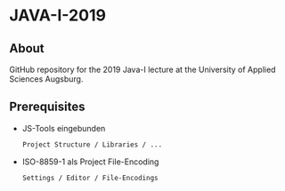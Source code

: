 # JAVA-I-2019

## About
GitHub repository for the 2019 Java-I lecture at the University of Applied Sciences Augsburg.


## Prerequisites
* JS-Tools eingebunden

   ```sh
  Project Structure / Libraries / ...
   ```
  
* ISO-8859-1 als Project File-Encoding 

   ```sh
  Settings / Editor / File-Encodings
   ```


